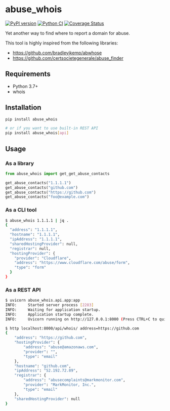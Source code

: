 # abuse_whois

[![PyPI version](https://badge.fury.io/py/abuse-whois.svg)](https://badge.fury.io/py/abuse-whois)
[![Python CI](https://github.com/ninoseki/abuse_whois/actions/workflows/test.yml/badge.svg)](https://github.com/ninoseki/abuse_whois/actions/workflows/test.yml)
[![Coverage Status](https://coveralls.io/repos/github/ninoseki/abuse_whois/badge.svg?branch=main)](https://coveralls.io/github/ninoseki/abuse_whois?branch=main)

Yet another way to find where to report a domain for abuse.

This tool is highly inspired from the following libraries:

- https://github.com/bradleyjkemp/abwhose
- https://github.com/certsocietegenerale/abuse_finder

## Requirements

- Python 3.7+
- whois

## Installation

```bash
pip install abuse_whois

# or if you want to use built-in REST API
pip install abuse_whois[api]
```

## Usage

### As a library

```python
from abuse_whois import get_get_abuse_contacts

get_abuse_contacts("1.1.1.1")
get_abuse_contacts("github.com")
get_abuse_contacts("https://github.com")
get_abuse_contacts("foo@example.com")
```

### As a CLI tool

```bash
$ abuse_whois 1.1.1.1 | jq .
{
  "address": "1.1.1.1",
  "hostname": "1.1.1.1",
  "ipAddress": "1.1.1.1",
  "sharedHostingProvider": null,
  "registrar": null,
  "hostingProvider": {
    "provider": "Cloudflare",
    "address": "https://www.cloudflare.com/abuse/form",
    "type": "form"
  }
}
```

### As a REST API

```bash
$ uvicorn abuse_whois.api.app:app
INFO:     Started server process [2283]
INFO:     Waiting for application startup.
INFO:     Application startup complete.
INFO:     Uvicorn running on http://127.0.0.1:8000 (Press CTRL+C to quit)

$ http localhost:8000/api/whois/ address=https://github.com
{
    "address": "https://github.com",
    "hostingProvider": {
        "address": "abuse@amazonaws.com",
        "provider": "",
        "type": "email"
    },
    "hostname": "github.com",
    "ipAddress": "52.192.72.89",
    "registrar": {
        "address": "abusecomplaints@markmonitor.com",
        "provider": "MarkMonitor, Inc.",
        "type": "email"
    },
    "sharedHostingProvider": null
}
```
